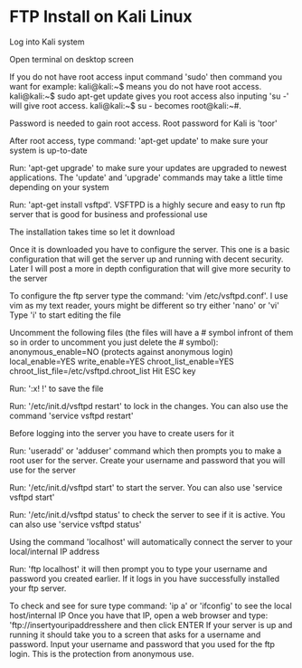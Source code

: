 # FTP Install on Kali Linux

Log into Kali system

Open terminal on desktop screen

If you do not have root access input command 'sudo' then command you want for example: 
kali@kali:~$ means you do not have root access. 
kali@kali:~$ sudo apt-get update gives you root access also inputing 'su -' will give root access. 
kali@kali:~$ su - becomes root@kali:~#.

Password is needed to gain root access. Root password for Kali is 'toor'

After root access, type command: 'apt-get update' to make sure your system is up-to-date

Run: 'apt-get upgrade' to make sure your updates are upgraded to newest applications. 
The 'update' and 'upgrade' commands may take a little time depending on your system

Run: 'apt-get install vsftpd'. 
VSFTPD is a highly secure and easy to run ftp server that is good for business and professional use

The installation takes time so let it download

Once it is downloaded you have to configure the server. 
This one is a basic configuration that will get the server up and running with decent security. 
Later I will post a more in depth configuration that will give more security to the server

To configure the ftp server type the command: 'vim /etc/vsftpd.conf'. 
I use vim as my text reader, yours might be different so try either 'nano' or 'vi'
Type 'i' to start editing the file

Uncomment the following files 
(the files will have a # symbol infront of them so in order to uncomment you just delete the # symbol): 
anonymous_enable=NO (protects against anonymous login) 
local_enable=YES
write_enable=YES
chroot_list_enable=YES
chroot_list_file=/etc/vsftpd.chroot_list
Hit ESC key

Run: ':x! !' to save the file

Run: '/etc/init.d/vsftpd restart' to lock in the changes. You can also use the command 'service vsftpd restart'

Before logging into the server you have to create users for it

Run: 'useradd' or 'adduser' command which then prompts you to make a root user for the server. 
Create your username and password that you will use for the server

Run: '/etc/init.d/vsftpd start' to start the server. You can also use 'service vsftpd start'

Run: '/etc/init.d/vsftpd status' to check the server to see if it is active. You can also use 'service vsftpd status'

Using the command 'localhost' will automatically connect the server to your local/internal IP address

Run: 'ftp localhost' it will then prompt you to type your username and password you created earlier. 
If it logs in you have successfully installed your ftp server.

To check and see for sure type command: 'ip a' or 'ifconfig' to see the local host/internal IP
Once you have that IP, open a web browser and type: 'ftp://insertyouripaddresshere and then click ENTER
If your server is up and running it should take you to a screen that asks for a username and password.
Input your username and password that you used for the ftp login. This is the protection from anonymous use.